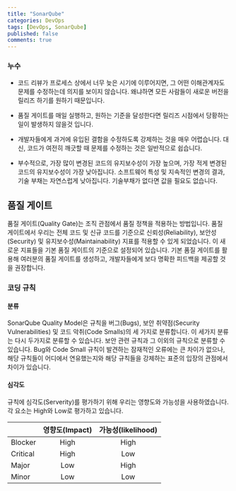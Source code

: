```yaml
---
title: "SonarQube"
categories: DevOps
tags: [DevOps, SonarQube]
published: false
comments: true
---
```




### 누수

- 코드 리뷰가 프로세스 상에서 너무 늦은 시기에 이루어지면, 그 어떤 이해관계자도 문제를 수정하는데 의지를 보이지 않습니다. 왜냐하면 모든 사람들이 새로운 버전을 릴리즈 하기를 원하기 때문입니다.

- 품질 게이트를 매일 실행하고, 원하는 기준을 달성한다면 릴리즈 시점에서 당황하는 일이 발생하지 않을것 입니다.
- 개발자들에게 과거에 유입된 결함을 수정하도록 강제하는 것을 매우 어렵습니다. 대신, 코드가 여전히 깨긋할 때 문제를 수정하는 것은 일반적으로 쉽습니다.
- 부수적으로, 가장 많이 변경된 코드의 유지보수성이 가장 높으며, 가장 적게 변경된 코드의 유지보수성이 가장 낮아집니다. 소프트웨어 특성 및 지속적인 변경의 결과, 기술 부채는 자연스럽게 낮아집니다. 기술부채가 없다면 값을 필요도 없습니다.



## 품질 게이트

품질 게이트(Quality Gate)는 조직 관점에서 품질 정책을 적용하는 방법입니다. 품질 게이트에서 우리는 전체 코드 및 신규 코드를 기준으로 신뢰성(Reliability), 보안성(Security) 및 유지보수성(Maintainability) 지표를 적용할 수 있게 되었습니다. 이 새로운 지표들을 기본 품질 게이트의 기준으로 설정되어 있습니다. 기본 품질 게이트를 활용해 여러분의 품질 게이트를 생성하고, 개발자들에게 보다 명확한 피드백을 제공할 것을 권장합니다.



### 코딩 규칙

#### 분류

SonarQube Quality Model은 규칙을 버그(Bugs), 보안 취약점(Security Vulnerabilities) 및 코드 악취(Code Smalls)의 세 가지로 분류합니다. 이 세가지 분류는 다시 두가지로 분류할 수 있습니다. 보안 관련 규칙과 그 이외의 규칙으로 분류할 수 있습니다. Bug와 Code Small 규칙이 발견하는 잠재적인 오류에는 큰 차이가 없으나, 해당 규칙들이 어디에서 연유했는지와 해당 규칙들을 강제하는 표준의 입장의 관점에서 차이가 있습니다.



#### 심각도

규칙에 심각도(Serverity)를 평가하기 위해 우리는 영향도와 가능성을 사용하였습니다. 각 요소는 High와 Low로 평가하고 있습니다. 

|          | 영향도(Impact) | 가능성(likelihood) |
| -------- | :------------: | :----------------: |
| Blocker  |      High      |        High        |
| Critical |      High      |        Low         |
| Major    |      Low       |        High        |
| Minor    |      Low       |        Low         |



